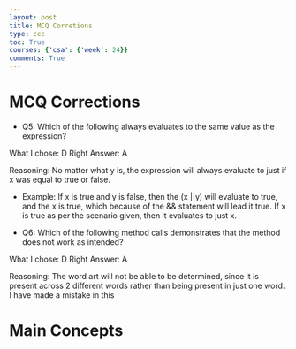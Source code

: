 ```yaml
---
layout: post
title: MCQ Corretions
type: ccc
toc: True
courses: {'csa': {'week': 24}}
comments: True
---
```



# MCQ Corrections 

- Q5: Which of the following always evaluates to the same value as the expression?

What I chose: D
Right Answer: A


Reasoning: No matter what y is, the expression will always evaluate to just if x was equal to true or false. 
- Example: If x is true and y is false, then the (x ||y) will evaluate to true, and the x is true, which because of the && statement will lead it true. If x is true as per the scenario given, then it evaluates to just x. 


- Q6: Which of the following method calls demonstrates that the method does not work as intended?

What I chose: D
Right Answer: A

Reasoning: The word art will not be able to be determined, since it is present across 2 different words rather than being present in just one word. I have made a mistake in this 



# Main Concepts